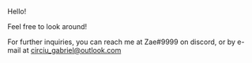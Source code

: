 Hello!

Feel free to look around!

For further inquiries, you can reach me at Zae#9999 on discord, or by e-mail at circiu_gabriel@outlook.com

<!---
GabrielCirciu/GabrielCirciu is a ✨ special ✨ repository because its `README.md` (this file) appears on your GitHub profile.
You can click the Preview link to take a look at your changes.
--->
